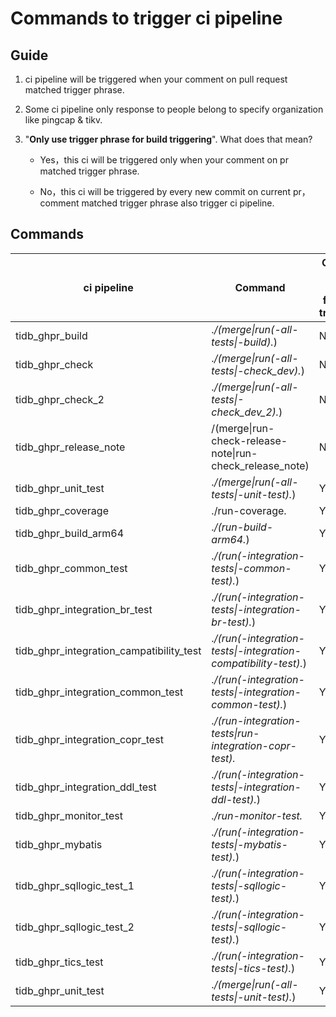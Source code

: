 # Commands to trigger ci pipeline

## Guide

1. ci pipeline will be triggered when your comment on pull request matched trigger phrase.

2. Some ci pipeline only response to people belong to specify organization like pingcap & tikv.

3. "**Only use trigger phrase for build triggering**". What does that mean?

   * Yes，this ci will be triggered only when your comment on pr matched trigger phrase.

   * No，this ci will be triggered by every new commit on current pr，comment matched trigger phrase also trigger ci pipeline.

## Commands

| ci pipeline                              | Command                                                      | Only use trigger phrase for build triggering |
| ---------------------------------------- | ------------------------------------------------------------ | -------------------------------------------- |
| tidb_ghpr_build                          | .*\/(merge\|run(-all-tests\|-build).*)                       | No                                           |
| tidb_ghpr_check                          | .*\/(merge\|run(-all-tests\|-check_dev).*)                   | No                                           |
| tidb_ghpr_check_2                        | .*\/(merge\|run(-all-tests\|-check_dev_2).*)                 | No                                           |
| tidb_ghpr_release_note                   | /(merge\|run-check-release-note\|run-check_release_note)     | No                                           |
| tidb_ghpr_unit_test                      | .*\/(merge\|run(-all-tests\|-unit-test).*)                   | Yes                                          |
| tidb_ghpr_coverage                       | .\/run-coverage.                                             | Yes                                          |
| tidb_ghpr_build_arm64                    | .*\/(run-build-arm64.*)                                      | Yes                                          |
| tidb_ghpr_common_test                    | .*\/(run(-integration-tests\|-common-test).*)                | Yes                                          |
| tidb_ghpr_integration_br_test            | .*\/(run(-integration-tests\|-integration-br-test).*)        | Yes                                          |
| tidb_ghpr_integration_campatibility_test | .*\/(run(-integration-tests\|-integration-compatibility-test).*) | Yes                                          |
| tidb_ghpr_integration_common_test        | .*\/(run(-integration-tests\|-integration-common-test).*)    | Yes                                          |
| tidb_ghpr_integration_copr_test          | .*\/(run-integration-tests\|run-integration-copr-test).*     | Yes                                          |
| tidb_ghpr_integration_ddl_test           | .*\/(run(-integration-tests\|-integration-ddl-test).*)       | Yes                                          |
| tidb_ghpr_monitor_test                   | .*\/run-monitor-test.*                                       | Yes                                          |
| tidb_ghpr_mybatis                        | .*\/(run(-integration-tests\|-mybatis-test).*)               | Yes                                          |
| tidb_ghpr_sqllogic_test_1                | .*\/(run(-integration-tests\|-sqllogic-test).*)              | Yes                                          |
| tidb_ghpr_sqllogic_test_2                | .*\/(run(-integration-tests\|-sqllogic-test).*)              | Yes                                          |
| tidb_ghpr_tics_test                      | .*\/(run(-integration-tests\|-tics-test).*)                  | Yes                                          |
| tidb_ghpr_unit_test                      | .*\/(merge\|run(-all-tests\|-unit-test).*)                   | Yes                                          |

